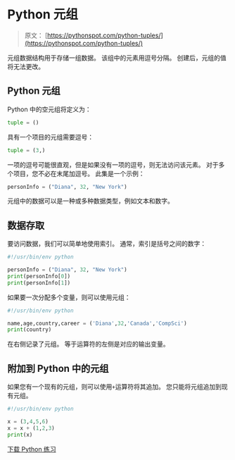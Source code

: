 # Python 元组

> 原文： [https://pythonspot.com/python-tuples/](https://pythonspot.com/python-tuples/)

元组数据结构用于存储一组数据。 该组中的元素用逗号分隔。 创建后，元组的值将无法更改。

## Python 元组

Python 中的空元组将定义为：

```py
tuple = ()

```

具有一个项目的元组需要逗号：

```py
tuple = (3,)

```

一项的逗号可能很直观，但是如果没有一项的逗号，则无法访问该元素。 对于多个项目，您不必在末尾加逗号。 此集是一个示例：

```py
personInfo = ("Diana", 32, "New York")

```

元组中的数据可以是一种或多种数据类型，例如文本和数字。

## 数据存取

要访问数据，我们可以简单地使用索引。 通常，索引是括号之间的数字：

```py
#!/usr/bin/env python

personInfo = ("Diana", 32, "New York")
print(personInfo[0])
print(personInfo[1])

```

如果要一次分配多个变量，则可以使用元组：

```py
#!/usr/bin/env python

name,age,country,career = ('Diana',32,'Canada','CompSci')
print(country)

```

在右侧记录了元组。 等于运算符的左侧是对应的输出变量。

## 附加到 Python 中的元组

如果您有一个现有的元组，则可以使用`+`运算符将其追加。 您只能将元组追加到现有元组。

```py
#!/usr/bin/env python

x = (3,4,5,6)
x = x + (1,2,3)
print(x)

```

[下载 Python 练习](https://pythonspot.com/download-python-exercises/)